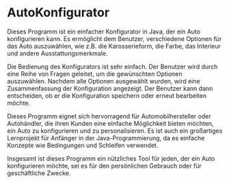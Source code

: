# AutoKonfigurator

Dieses Programm ist ein einfacher Konfigurator in Java, der ein Auto konfigurieren kann. Es ermöglicht dem Benutzer, verschiedene Optionen für das Auto auszuwählen, wie z.B. die Karosserieform, die Farbe, das Interieur und andere Ausstattungsmerkmale.

Die Bedienung des Konfigurators ist sehr einfach. Der Benutzer wird durch eine Reihe von Fragen geleitet, um die gewünschten Optionen auszuwählen. Nachdem alle Optionen ausgewählt wurden, wird eine Zusammenfassung der Konfiguration angezeigt. Der Benutzer kann dann entscheiden, ob er die Konfiguration speichern oder erneut bearbeiten möchte.

Dieses Programm eignet sich hervorragend für Automobilhersteller oder Autohändler, die ihren Kunden eine einfache Möglichkeit bieten möchten, ein Auto zu konfigurieren und zu personalisieren. Es ist auch ein großartiges Lernprojekt für Anfänger in der Java-Programmierung, da es einfache Konzepte wie Bedingungen und Schleifen verwendet.

Insgesamt ist dieses Programm ein nützliches Tool für jeden, der ein Auto konfigurieren möchte, sei es für den persönlichen Gebrauch oder für geschäftliche Zwecke.
